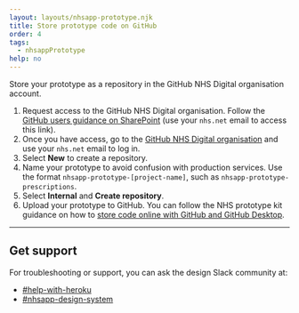 ```yaml
---
layout: layouts/nhsapp-prototype.njk
title: Store prototype code on GitHub
order: 4
tags:
  - nhsappPrototype
help: no
---
```


Store your prototype as a repository in the GitHub NHS Digital organisation account.

1. Request access to the GitHub NHS Digital organisation. Follow the [GitHub users guidance on SharePoint](https://nhs.sharepoint.com/:u:/r/sites/X26_EngineeringCOE/SitePages/GitHub-User---how-to-request-access.aspx?csf=1&web=1&e=T1oQKj) (use your `nhs.net` email to access this link).
2. Once you have access, go to the [GitHub NHS Digital organisation](https://github.com/NHSDigital) and use your `nhs.net` email to log in.
3. Select **New** to create a repository.
4. Name your prototype to avoid confusion with production services. Use the format `nhsapp-prototype-[project-name]`, such as `nhsapp-prototype-prescriptions`.
5. Select **Internal** and **Create repository**.
6. Upload your prototype to GitHub. You can follow the NHS prototype kit guidance on how to [store code online with GitHub and GitHub Desktop](https://prototype-kit.service-manual.nhs.uk/how-tos/github/index).

<hr class="nhsuk-section-break nhsuk-section-break--xl nhsuk-section-break--visible app-section-break--width-4">

## Get support

For troubleshooting or support, you can ask the design Slack community at:

- [#help-with-heroku](https://nhsdigitalcorporate.enterprise.slack.com/archives/C089RQPDZ9V)
- [#nhsapp-design-system](https://nhsdigitalcorporate.enterprise.slack.com/archives/C06GY1LRP19)
